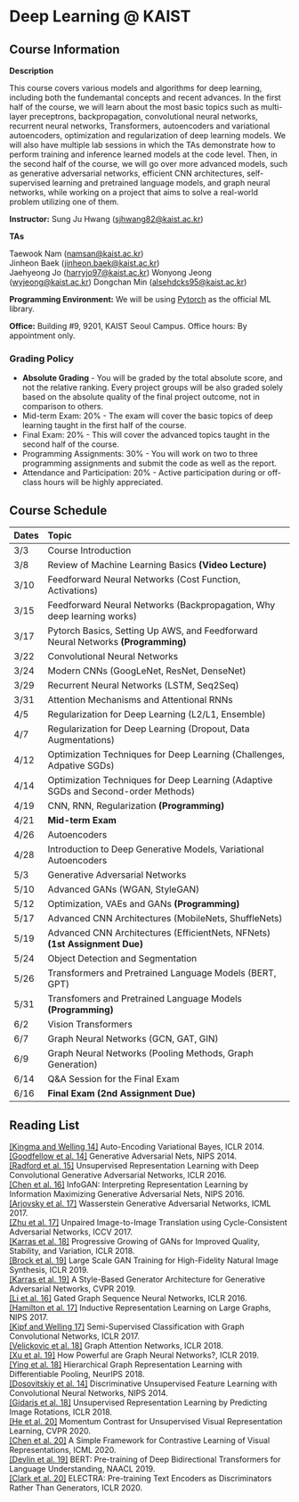 # Deep Learning @ KAIST

## Course Information

**Description**

This course covers various models and algorithms for deep learning, including both the fundemantal concepts and recent advances. In the first half of the course, we will learn about the most basic topics such as multi-layer preceptrons, backpropagation, convolutional neural networks, recurrent neural networks, Transformers, autoencoders and variational autoencoders, optimization and regularization of deep learning models. We will also have multiple lab sessions in which the TAs demonstrate how to perform training and inference learned models at the code level. Then, in the second half of the course, we will go over more advanced models, such as generative adversarial networks, efficient CNN architectures, self-supervised learning and pretrained language models, and graph neural networks, while working on a project that aims to solve a real-world problem utilizing one of them.  

**Instructor:** Sung Ju Hwang (sjhwang82@kaist.ac.kr)  

**TAs** 

Taewook Nam (namsan@kaist.ac.kr)  
Jinheon Baek (jinheon.baek@kaist.ac.kr)  
Jaehyeong Jo (harryjo97@kaist.ac.kr) 
Wonyong Jeong (wyjeong@kaist.ac.kr) 
Dongchan Min (alsehdcks95@kaist.ac.kr) 


**Programming Environment:**
We will be using [Pytorch](https://pytorch.org/) as the official ML library.

**Office:** 
Building #9, 9201, KAIST Seoul Campus. 
Office hours: By appointment only.

### Grading Policy
* **Absolute Grading** - You will be graded by the total absolute score, and not the relative ranking. Every project groups will be also graded solely based on the absolute quality of the final project outcome, not in comparison to others.
* Mid-term Exam: 20% - The exam will cover the basic topics of deep learning taught in the first half of the course.
* Final Exam: 20% - This will cover the advanced topics taught in the second half of the course. 
* Programming Assignments: 30% - You will work on two to three programming assignments and submit the code as well as the report.
* Attendance and Participation: 20% - Active participation during or off-class hours will be highly appreciated.

## Course Schedule

| Dates | Topic | 
|---|:---|
|3/3| Course Introduction |
|3/8| Review of Machine Learning Basics **(Video Lecture)** |
|3/10| Feedforward Neural Networks (Cost Function, Activations)
|3/15| Feedforward Neural Networks (Backpropagation, Why deep learning works)
|3/17| Pytorch Basics, Setting Up AWS, and Feedforward Neural Networks **(Programming)** 
|3/22| Convolutional Neural Networks
|3/24| Modern CNNs (GoogLeNet, ResNet, DenseNet)
|3/29| Recurrent Neural Networks (LSTM, Seq2Seq)
|3/31| Attention Mechanisms and Attentional RNNs
|4/5| Regularization for Deep Learning (L2/L1, Ensemble)  
|4/7| Regularization for Deep Learning (Dropout, Data Augmentations)
|4/12| Optimization Techniques for Deep Learning (Challenges, Adpative SGDs) 
|4/14| Optimization Techniques for Deep Learning (Adaptive SGDs and Second-order Methods) 
|4/19| CNN, RNN, Regularization **(Programming)**
|4/21| **Mid-term Exam**
|4/26| Autoencoders
|4/28| Introduction to Deep Generative Models, Variational Autoencoders 
|5/3| Generative Adversarial Networks
|5/10| Advanced GANs (WGAN, StyleGAN)
|5/12|  Optimization, VAEs and GANs **(Programming)** 
|5/17| Advanced CNN Architectures (MobileNets, ShuffleNets) 
|5/19| Advanced CNN Architectures (EfficientNets, NFNets) **(1st Assignment Due)**
|5/24| Object Detection and Segmentation 
|5/26| Transformers and Pretrained Language Models (BERT, GPT)
|5/31| Transfomers and Pretrained Language Models **(Programming)**
|6/2| Vision Transformers
|6/7| Graph Neural Networks (GCN, GAT, GIN)
|6/9| Graph Neural Networks (Pooling Methods, Graph Generation)  
|6/14| Q&A Session for the Final Exam
|6/16| **Final Exam** **(2nd Assignment Due)**

## Reading List
[[Kingma and Welling 14]](https://arxiv.org/pdf/1312.6114.pdf) Auto-Encoding Variational Bayes, ICLR 2014.   
[[Goodfellow et al. 14]](https://papers.nips.cc/paper/5423-generative-adversarial-nets.pdf) Generative Adversarial Nets, NIPS 2014.   
[[Radford et al. 15]](https://arxiv.org/abs/1511.06434) Unsupervised Representation Learning with Deep Convolutional Generative Adversarial Networks, ICLR 2016.   
[[Chen et al. 16]](https://papers.nips.cc/paper/6399-infogan-interpretable-representation-learning-by-information-maximizing-generative-adversarial-nets.pdf) InfoGAN: Interpreting Representation Learning by Information Maximizing Generative Adversarial Nets, NIPS 2016.   
[[Arjovsky et al. 17]](http://proceedings.mlr.press/v70/arjovsky17a/arjovsky17a.pdf) Wasserstein Generative Adversarial Networks, ICML 2017.  
[[Zhu et al. 17]](https://arxiv.org/pdf/1703.10593.pdf) Unpaired Image-to-Image Translation using Cycle-Consistent Adversarial Networks, ICCV 2017.  
[[Karras et al. 18]](https://openreview.net/forum?id=Hk99zCeAb) Progressive Growing of GANs for Improved Quality, Stability, and Variation, ICLR 2018.  
[[Brock et al. 19]](https://openreview.net/pdf?id=B1xsqj09Fm) Large Scale GAN Training for High-Fidelity Natural Image Synthesis, ICLR 2019.  
[[Karras et al. 19]](http://openaccess.thecvf.com/content_CVPR_2019/papers/Karras_A_Style-Based_Generator_Architecture_for_Generative_Adversarial_Networks_CVPR_2019_paper.pdf) A Style-Based Generator Architecture for Generative Adversarial Networks, CVPR 2019.  
[[Li et al. 16]](https://arxiv.org/pdf/1511.05493.pdf) Gated Graph Sequence Neural Networks, ICLR 2016.  
[[Hamilton et al. 17]](https://papers.nips.cc/paper/6703-inductive-representation-learning-on-large-graphs.pdf) Inductive Representation Learning on Large Graphs, NIPS 2017.  
[[Kipf and Welling 17]](https://openreview.net/pdf?id=SJU4ayYgl) Semi-Supervised Classification with Graph Convolutional Networks, ICLR 2017.  
[[Velickovic et al. 18]](https://openreview.net/pdf?id=rJXMpikCZ) Graph Attention Networks, ICLR 2018.   
[[Xu et al. 19]](https://openreview.net/forum?id=ryGs6iA5Km) How Powerful are Graph Neural Networks?, ICLR 2019.  
[[Ying et al. 18]](https://papers.nips.cc/paper/7729-hierarchical-graph-representation-learning-with-differentiable-pooling.pdf) Hierarchical Graph Representation Learning with Differentiable Pooling, NeurIPS 2018.  
[[Dosovitskiy et al. 14]](https://papers.nips.cc/paper/5548-discriminative-unsupervised-feature-learning-with-convolutional-neural-networks.pdf) Discriminative Unsupervised Feature Learning with Convolutional Neural Networks, NIPS 2014.  
[[Gidaris et al. 18]](https://openreview.net/pdf?id=S1v4N2l0-) Unsupervised Representation Learning by Predicting Image Rotations, ICLR 2018.  
[[He et al. 20]](https://openaccess.thecvf.com/content_CVPR_2020/papers/He_Momentum_Contrast_for_Unsupervised_Visual_Representation_Learning_CVPR_2020_paper.pdf) Momentum Contrast for Unsupervised Visual Representation Learning, CVPR 2020.  
[[Chen et al. 20]](https://proceedings.icml.cc/static/paper_files/icml/2020/6165-Paper.pdf) A Simple Framework for Contrastive Learning of Visual Representations, ICML 2020.  
[[Devlin et al. 19]](https://www.aclweb.org/anthology/N19-1423.pdf) BERT: Pre-training of Deep Bidirectional Transformers for Language Understanding, NAACL 2019.  
[[Clark et al. 20]](https://openreview.net/pdf?id=r1xMH1BtvB) ELECTRA: Pre-training Text Encoders as Discriminators Rather Than Generators, ICLR 2020.  


